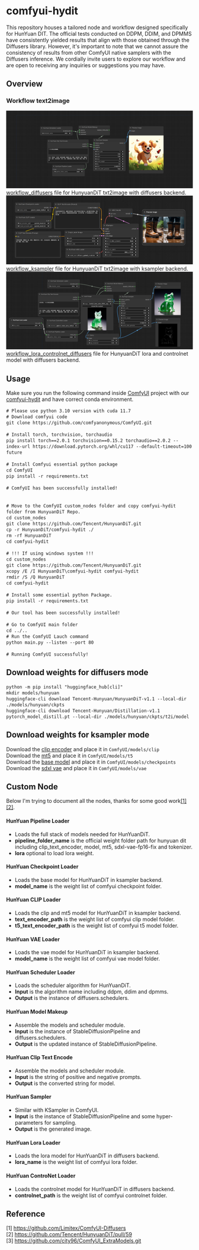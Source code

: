 # comfyui-hydit

This repository houses a tailored node and workflow designed specifically for HunYuan DIT. The official tests conducted on DDPM, DDIM, and DPMMS have consistently yielded results that align with those obtained through the Diffusers library. However, it's important to note that we cannot assure the consistency of results from other ComfyUI native samplers with the Diffusers inference. We cordially invite users to explore our workflow and are open to receiving any inquiries or suggestions you may have.

## Overview


### Workflow text2image

![Workflow](img/work_diffusers.png)
[workflow_diffusers](workflow/workflow_diffusers.json) file for HunyuanDiT txt2image with diffusers backend.  
![Workflow](img/workflow_ksampler.png)
[workflow_ksampler](workflow/workflow_ksampler.json) file for HunyuanDiT txt2image with ksampler backend.
![Workflow](img/workflow_lora_controlnet.png)
[workflow_lora_controlnet_diffusers](workflow/workflow_lora_controlnet.json) file for HunyuanDiT lora and controlnet model with diffusers backend.


## Usage

Make sure you run the following command inside [ComfyUI](https://github.com/comfyanonymous/ComfyUI) project with our [comfyui-hydit](.) and have correct conda environment.

```shell
# Please use python 3.10 version with cuda 11.7
# Download comfyui code
git clone https://github.com/comfyanonymous/ComfyUI.git

# Install torch, torchvision, torchaudio
pip install torch==2.0.1 torchvision==0.15.2 torchaudio==2.0.2 --index-url https://download.pytorch.org/whl/cu117 --default-timeout=100 future

# Install Comfyui essential python package
cd ComfyUI
pip install -r requirements.txt

# ComfyUI has been successfully installed!


# Move to the ComfyUI custom_nodes folder and copy comfyui-hydit folder from HunyuanDiT Repo.
cd custom_nodes
git clone https://github.com/Tencent/HunyuanDiT.git
cp -r HunyuanDiT/comfyui-hydit ./
rm -rf HunyuanDiT
cd comfyui-hydit

# !!! If using windows system !!!
cd custom_nodes
git clone https://github.com/Tencent/HunyuanDiT.git
xcopy /E /I HunyuanDiT\comfyui-hydit comfyui-hydit
rmdir /S /Q HunyuanDiT
cd comfyui-hydit

# Install some essential python Package.
pip install -r requirements.txt

# Our tool has been successfully installed!

# Go to ComfyUI main folder
cd ../..
# Run the ComfyUI Lauch command
python main.py --listen --port 80

# Running ComfyUI successfully!
```

## Download weights for diffusers mode

```shell
python -m pip install "huggingface_hub[cli]"
mkdir models/hunyuan
huggingface-cli download Tencent-Hunyuan/HunyuanDiT-v1.1 --local-dir ./models/hunyuan/ckpts
huggingface-cli download Tencent-Hunyuan/Distillation-v1.1 pytorch_model_distill.pt --local-dir ./models/hunyuan/ckpts/t2i/model
```

## Download weights for ksampler mode
Download the [clip encoder](https://huggingface.co/Tencent-Hunyuan/HunyuanDiT/blob/main/t2i/clip_text_encoder/pytorch_model.bin) and place it in `ComfyUI/models/clip`  
Download the [mt5](https://huggingface.co/Tencent-Hunyuan/HunyuanDiT/blob/main/t2i/mt5/pytorch_model.bin) and place it in `ComfyUI/models/t5`  
Download the [base model](https://huggingface.co/Tencent-Hunyuan/HunyuanDiT/blob/main/t2i/model/pytorch_model_ema.pt) and place it in `ComfyUI/models/checkpoints`  
Download the [sdxl vae](https://huggingface.co/Tencent-Hunyuan/HunyuanDiT/blob/main/t2i/sdxl-vae-fp16-fix/diffusion_pytorch_model.bin) and place it in `ComfyUI/models/vae`   


## Custom Node
Below I'm trying to document all the nodes, thanks for some good work[[1]](#1)[[2]](#2).
#### HunYuan Pipeline Loader
- Loads the full stack of models needed for HunYuanDiT.  
- **pipeline_folder_name** is the official weight folder path for hunyuan dit including clip_text_encoder, model, mt5, sdxl-vae-fp16-fix and tokenizer.
- **lora** optional to load lora weight.

#### HunYuan Checkpoint Loader
- Loads the base model for HunYuanDiT in ksampler backend.  
- **model_name** is the weight list of comfyui checkpoint folder.


#### HunYuan CLIP Loader
- Loads the clip and mt5 model for HunYuanDiT in ksampler backend.  
- **text_encoder_path** is the weight list of comfyui clip model folder.
- **t5_text_encoder_path** is the weight list of comfyui t5 model folder.

#### HunYuan VAE Loader
- Loads the vae model for HunYuanDiT in ksampler backend.  
- **model_name** is the weight list of comfyui vae model folder.

#### HunYuan Scheduler Loader
- Loads the scheduler algorithm for HunYuanDiT.  
- **Input** is the algorithm name including ddpm, ddim and dpmms.
- **Output** is the instance of diffusers.schedulers.

#### HunYuan Model Makeup
- Assemble the models and scheduler module.  
- **Input** is the instance of StableDiffusionPipeline and diffusers.schedulers.
- **Output** is the updated instance of StableDiffusionPipeline.

#### HunYuan Clip Text Encode
- Assemble the models and scheduler module.  
- **Input** is the string of positive and negative prompts.
- **Output** is the converted string for model.

#### HunYuan Sampler
- Similar with KSampler in ComfyUI.  
- **Input** is the instance of StableDiffusionPipeline and some hyper-parameters for sampling.
- **Output** is the generated image.

#### HunYuan Lora Loader
- Loads the lora model for HunYuanDiT in diffusers backend.  
- **lora_name** is the weight list of comfyui lora folder.

#### HunYuan ControNet Loader
- Loads the controlnet model for HunYuanDiT in diffusers backend.  
- **controlnet_path** is the weight list of comfyui controlnet folder.

## Reference 
<a id="1">[1]</a> 
https://github.com/Limitex/ComfyUI-Diffusers  
<a id="2">[2]</a>
https://github.com/Tencent/HunyuanDiT/pull/59  
<a id="3">[3]</a>
https://github.com/city96/ComfyUI_ExtraModels.git